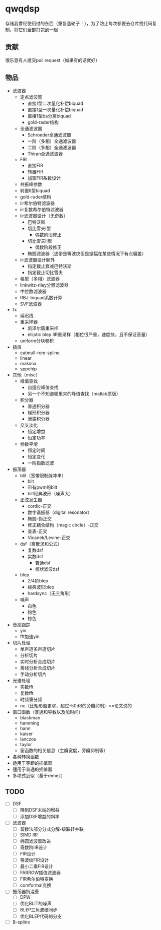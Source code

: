 
# qwqdsp

存储我曾经使用过的东西（重复造轮子！），为了防止每次都要去仓库找代码复制，将它们全部打包到一起

## 贡献

很乐意有人提交pull request（如果有的话就好）

## 物品

- 滤波器
  - 定点滤波器
    - 直接1型二次量化补偿biquad
    - 直接1型一次量化补偿biquad
    - 直接1型ba分离biquad
    - gold-rader结构
  - 全通滤波器
    - Schroeder全通滤波器
    - 一阶（多相）全通滤波器
    - 二阶（多相）全通滤波器
    - Thiran全通滤波器
  - FIR
    - 直接FIR
    - 转置FIR
    - 加窗FIR系数设计
  - 共振峰参数
  - 转置II型biquad
  - gold-rader结构
  - iir希尔伯特滤波器
  - iir复数希尔伯特滤波器
  - iir滤波器设计（无奇数）
    - 巴特沃斯
    - 切比雪夫I型
      - 偶数阶段修正
    - 切比雪夫II型
      - 偶数阶段修正
    - 椭圆滤波器（通带是等波纹但是振幅在某些情况下有点偏差）
  - iir滤波器设计额外
    - 指定截止衰减巴特沃斯
    - 指定截止切比雪夫
  - 格型（多相）滤波器
  - linkwitz-riley分频滤波器
  - 中位数滤波器
  - RBJ-biquad系数计算
  - SVF滤波器
- fx
  - 延迟线
  - 重采样器
    - 凯泽尔窗重采样
    - elliptic blep IIR重采样（相位很严重，速度快，且不保证音量）
  - uniform分块卷积
- 插值
  - catmull-rom-spline
  - linear
  - makima
  - sppchip
- 其他（misc）
  - 峰值查找
    - 自适应峰值查找
    - 另一个不知道哪里来的峰值查找（matlab原版）
  - 积分器
    - 普通积分器
    - 梯形积分器
    - 泄露积分器
  - 交叉淡化
    - 恒定增益
    - 恒定功率
  - 参数平滑
    - 恒定时间
    - 恒定变化
    - 一阶指数滤波
- 振荡器
  - blit（宽带限制脉冲串）
    - blit
    - 带有pwm的blit
    - blit经典波形（噪声大）
  - 正弦发生器
    - cordic-正交
    - 数字谐振器（digital resonator）
    - 椭圆-伪正交
    - 修正耦合结构（magic circle）-正交
    - 查表-正交
    - Vicanek/Levine-正交
  - dsf（离散求和公式）
    - 复数dsf
    - 实数dsf
      - 普通dsf
      - 梳状滤波dsf
  - blep
    - 2/4阶blep
    - 经典波形blep
    - hardsync（无三角形）
  - 噪声
    - 白色
    - 粉色
    - 棕色
- 音高跟踪
  - yin
  - fft加速yin
- 切片处理
  - 单声道多声道切片
  - 分析切片
  - 实时分析合成切片
  - 离线分析合成切片
  - 手动分析切片
- 光谱处理
  - 实数fft
  - 复数fft
  - 时频重分频
  - nc（比矩形窗更窄，超过-50dB的旁瓣抑制）<=论文说的
- 窗口函数（普通和导数以及加时间）
  - blackman
  - hamming
  - hann
  - kaiser
  - lanczos
  - taylor
  - 窗函数的相关信息（主瓣宽度，旁瓣抑制等）
- 各种转换函数
- 适用于等距的插值器
- 适用于普通的插值器
- 多项式近似（基于remez）

## TODO

- [ ] DSF
  - [ ] 限制DSF末端的增益
  - [ ] 添加DSF增益的斜率

- [ ] 滤波器
  - [ ] 留数法部分分式分解-级联转并联
  - [ ] SIMD IIR
  - [ ] 椭圆滤波器改进
  - [ ] 奇数阶IIR设计
  - [ ] FIR设计
  - [ ] 等波纹FIR设计
  - [ ] 最小二乘FIR设计
  - [ ] FARROW插值滤波器
  - [ ] FIR希尔伯特变换
  - [ ] comformal变换

- [ ] 振荡器抗混叠
  - [ ] DPW
  - [ ] 优化BLIT的噪声
  - [ ] BLEP三角波硬同步
  - [ ] 优化BLEP代码的分支

- [ ] B-spline
